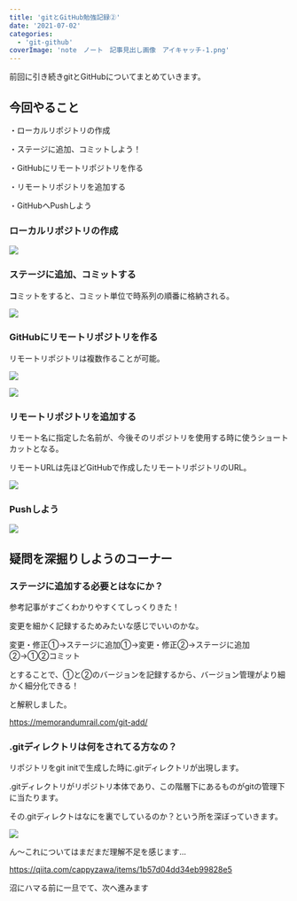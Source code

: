 ```yaml
---
title: 'gitとGitHub勉強記録②'
date: '2021-07-02'
categories:
  - 'git-github'
coverImage: 'note　ノート　記事見出し画像　アイキャッチ-1.png'
---
```


前回に引き続きgitとGitHubについてまとめていきます。

## 今回やること

・ローカルリポジトリの作成

・ステージに追加、コミットしよう！

・GitHubにリモートリポジトリを作る

・リモートリポジトリを追加する

・GitHubへPushしよう

### ローカルリポジトリの作成

![](/images/ワークツリーで-ふぁい-1-1024x536.png)

### ステージに追加、コミットする

**コ**ミットをすると、コミット単位で時系列の順番に格納される。

![](/images/ワークツリーで-ふぁい-2-1024x536.png)

### GitHubにリモートリポジトリを作る

リモートリポジトリは複数作ることが可能。

![](/images/3-1024x536.png)

![](/images/ワークツリーで-ふぁい-4-1024x536.png)

### リモートリポジトリを追加する

リモート名に指定した名前が、今後そのリポジトリを使用する時に使うショートカットとなる。

リモートURLは先ほどGitHubで作成したリモートリポジトリのURL。

![](/images/ワークツリーで-ふぁい-6-1024x536.png)

### Pushしよう

![](/images/4-1024x536.png)

## 疑問を深掘りしようのコーナー

### ステージに追加する必要とはなにか？

参考記事がすごくわかりやすくてしっくりきた！

変更を細かく記録するためみたいな感じでいいのかな。

変更・修正①→ステージに追加①→変更・修正②→ステージに追加②→①②コミット

とすることで、①と②のバージョンを記録するから、バージョン管理がより細かく細分化できる！

と解釈しました。

https://memorandumrail.com/git-add/

### .gitディレクトリは何をされてる方なの？

リポジトリをgit initで生成した時に.gitディレクトリが出現します。

.gitディレクトリがリポジトリ本体であり、この階層下にあるものがgitの管理下に当たります。

その.gitディレクトはなにを裏でしているのか？という所を深ぼっていきます。

![](/images/ワークツリーで-ふぁい-3-1024x536.png)

ん〜これについてはまだまだ理解不足を感じます...

https://qiita.com/cappyzawa/items/1b57d04dd34eb99828e5

沼にハマる前に一旦でて、次へ進みます

